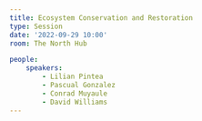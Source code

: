 ```yaml
---
title: Ecosystem Conservation and Restoration
type: Session
date: '2022-09-29 10:00'
room: The North Hub

people:
    speakers:
        - Lilian Pintea
        - Pascual Gonzalez
        - Conrad Muyaule
        - David Williams
---
```

